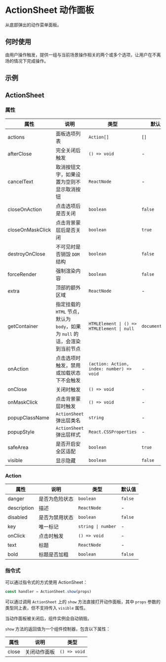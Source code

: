 # ActionSheet 动作面板

从底部弹出的动作菜单面板。

## 何时使用

由用户操作触发，提供一组与当前场景操作相关的两个或多个选项，让用户在不离场的情况下完成操作。

## 示例

<code src="./demos/demo1.tsx"></code>

## ActionSheet

### 属性

| 属性 | 说明 | 类型 | 默认值 |
| --- | --- | --- | --- |
| actions | 面板选项列表 | `Action[]` | `[]` |
| afterClose | 完全关闭后触发 | `() => void` | - |
| cancelText | 取消按钮文字，如果设置为空则不显示取消按钮 | `ReactNode` | - |
| closeOnAction | 点击选项后是否关闭 | `boolean` | `false` |
| closeOnMaskClick | 点击背景蒙层后是否关闭 | `boolean` | `true` |
| destroyOnClose | 不可见时是否销毁 `DOM` 结构 | `boolean` | `false` |
| forceRender | 强制渲染内容 | `boolean` | `false` |
| extra | 顶部的额外区域 | `ReactNode` | - |
| getContainer | 指定挂载的 `HTML` 节点，默认为 `body`，如果为 `null` 的话，会渲染到当前节点 | `HTMLElement \| () => HTMLElement \| null` | `document.body` |
| onAction | 点击选项时触发，禁用或加载状态下不会触发 | `(action: Action, index: number) => void` | - |
| onClose | 关闭时触发 | `() => void` | - |
| onMaskClick | 点击背景蒙层时触发 | `() => void` | - |
| popupClassName | `ActionSheet` 弹出层类名 | `string` | - |
| popupStyle | `ActionSheet` 弹出层样式 | `React.CSSProperties` | - |
| safeArea | 是否开启安全区适配 | `boolean` | `true` |
| visible | 显示隐藏 | `boolean` | `false` |

### Action

| 属性        | 说明           | 类型               | 默认值  |
| ----------- | -------------- | ------------------ | ------- |
| danger      | 是否为危险状态 | `boolean`          | `false` |
| description | 描述           | `ReactNode`        | -       |
| disabled    | 是否为禁用状态 | `boolean`          | `false` |
| key         | 唯一标记       | `string \| number` | -       |
| onClick     | 点击时触发     | `() => void`       | -       |
| text        | 标题           | `ReactNode`        | -       |
| bold        | 标题是否加粗   | `boolean`          | `false` |

### 指令式

可以通过指令式的方式使用 ActionSheet：

```ts | pure
const handler = ActionSheet.show(props)
```

可以通过调用 `ActionSheet` 上的 `show` 方法直接打开动作面板，其中 `props` 参数的类型同上表，但不支持传入 `visible` 属性。

当动作面板被关闭后，组件实例会自动销毁。

`show` 方法的返回值为一个组件控制器，包含以下属性：

| 属性  | 说明         | 类型         |
| ----- | ------------ | ------------ |
| close | 关闭动作面板 | `() => void` |
